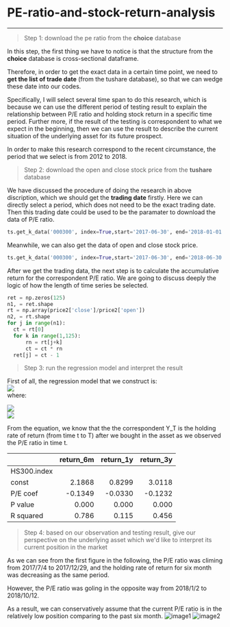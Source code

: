 # PE-ratio-and-stock-return-analysis
---
>Step 1: download the pe ratio from the **choice** database

In this step, the first thing we have to notice is that the structure from the **choice** database is cross-sectional dataframe.   
  
Therefore, in order to get the exact data in a certain time point, we need to **get the list of trade date** (from the tushare database), so that we can wedge these date into our codes.
  
Specifically, I will select several time span to do this research, which is because we can use the different period of testing result to explain the relationship between P/E ratio and holding stock return in a specific time period. Further more, if the result of the testing is correspondent to what we expect in the beginning, then we can use the result to describe the current situation of the underlying asset for its future prospect.

In order to make this research correspond to the recent circumstance, the period that we select is from 2012 to 2018.  

>Step 2:  download the open and close stock price from the **tushare** database

We have discussed the procedure of doing the research in above discription, which we should get the **trading date** firstly. Here we can directly select a period, which does not need to be the exact trading date. Then this trading date could be used to be the paramater to download the data of P/E ratio.
 ``````python
ts.get_k_data('000300', index=True,start='2017-06-30', end='2018-01-01').date
 ``````
Meanwhile, we can also get the data of open and close stock price.
 ``````python
ts.get_k_data('000300', index=True,start='2017-06-30', end='2018-06-30')
 ``````
 After we get the trading data, the next step is to calculate the accumulative return for the correspondent P/E ratio. We are going to discuss deeply the logic of how the length of time series be selected.
  ``````python
ret = np.zeros(125)
n1, = ret.shape
rt = np.array(price2['close']/price2['open'])
n2, = rt.shape
for j in range(n1):
    ct = rt[0]
    for k in range(1,125):
        rn = rt[j+k]
        ct = ct * rn
    ret[j] = ct - 1
 ``````
 
 >Step 3: run the regression model and interpret the result
 
First of all, the regression model that we construct is:  
![](https://latex.codecogs.com/gif.latex?Y_{T}=\alpha&plus;\beta&space;X_{t}&plus;\varepsilon_{t})    
where:  
  
![](https://latex.codecogs.com/gif.latex?Y_{T}=\prod_{i=1}^{T}P_{i&plus;t}/P_{i&plus;t-1}-1)   
![](https://latex.codecogs.com/gif.latex?X_{t}=P_{t}/{E_{recent}})

From the equation, we know that the the correspondent Y_T is the holding rate of return (from time t to T) after we bought in the asset as we observed the P/E ratio in time t.  

|                      |  return_6m  | return_1y   | return_3y  |
| -------------  | -----------:  | ----------: | ---------:  |
|  HS300.index |                    |                 |                  |
|  const            |   2.1868       |   0.8299    | 3.0118       |
|  P/E coef       |   -0.1349      |  -0.0330   | -0.1232      |
|  P value         |   0.000        |     0.000    | 0.000        |
|  R squared     |   0.786        | 0.115         | 0.456        |

>Step 4: based on our observation and testing result, give our perspective on the underlying asset which we'd like to interpret its current position in the market

As we can see from the first figure in the following, the P/E ratio was climing from 2017/7/4 to 2017/12/29, and the holding rate of return for six month was decreasing as the same period.  

However, the P/E ratio was goling in the opposite way from 2018/1/2 to 2018/10/12.  
  
As a result, we can conservatively assume that the current P/E ratio is in the relatively low position comparing to the past six month.
![image1](https://res.cloudinary.com/dbvscfzjb/image/upload/v1539568206/pe_rt_6m.png)
![image2](https://res.cloudinary.com/dbvscfzjb/image/upload/v1539568204/fig3.png)
